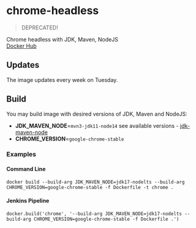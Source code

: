 # chrome-headless

> DEPRECATED!

Chrome headless with JDK, Maven, NodeJS  
[Docker Hub](https://hub.docker.com/r/atools/chrome-headless)

## Updates

The image updates every week on Tuesday.

## Build

You may build image with desired versions of JDK, Maven and NodeJS:
- **JDK_MAVEN_NODE**=`mvn3-jdk11-node14` see available versions - [jdk-maven-node](https://hub.docker.com/r/atools/jdk-maven-node/tags)
- **CHROME_VERSION**=`google-chrome-stable`

### Examples

#### Command Line

`docker build --build-arg JDK_MAVEN_NODE=jdk17-nodelts --build-arg CHROME_VERSION=google-chrome-stable -f Dockerfile -t chrome .`

#### Jenkins Pipeline

`docker.build('chrome', '--build-arg JDK_MAVEN_NODE=jdk17-nodelts --build-arg CHROME_VERSION=google-chrome-stable -f Dockerfile .')`
